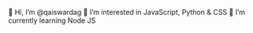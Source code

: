 👋 Hi, I’m @qaiswardag
👀 I’m interested in JavaScript, Python & CSS
🌱 I’m currently learning Node JS
